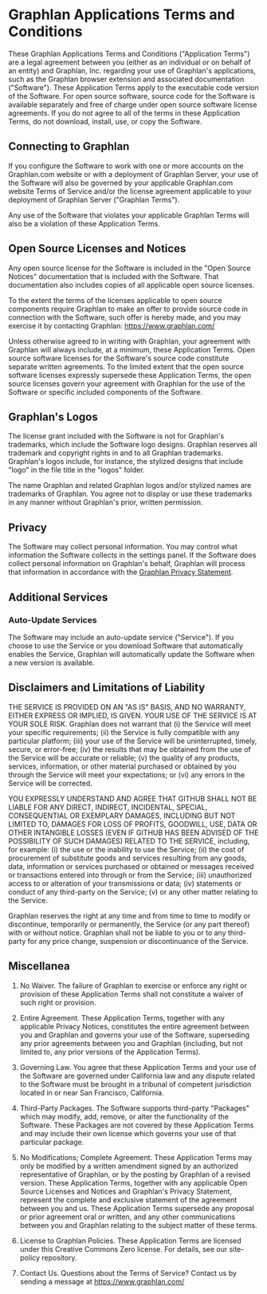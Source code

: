 # Graphlan Applications Terms and Conditions

These Graphlan Applications Terms and Conditions ("Application Terms") are a legal agreement between you (either as an individual or on behalf of an entity) and Graphlan, Inc. regarding your use of Graphlan's applications, such as the Graphlan browser extension and associated documentation ("Software"). These Application Terms apply to the executable code version of the Software. For open source software, source code for the Software is available separately and free of charge under open source software license agreements. If you do not agree to all of the terms in these Application Terms, do not download, install, use, or copy the Software.

## Connecting to Graphlan

If you configure the Software to work with one or more accounts on the Graphlan.com website or with a deployment of Graphlan Server, your use of the Software will also be governed by your applicable Graphlan.com website Terms of Service and/or the license agreement applicable to your deployment of Graphlan Server ("Graphlan Terms").

Any use of the Software that violates your applicable Graphlan Terms will also be a violation of these Application Terms.

## Open Source Licenses and Notices

Any open source license for the Software is included in the "Open Source Notices" documentation that is included with the Software. That documentation also includes copies of all applicable open source licenses.

To the extent the terms of the licenses applicable to open source components require Graphlan to make an offer to provide source code in connection with the Software, such offer is hereby made, and you may exercise it by contacting Graphlan: https://www.graphlan.com/

Unless otherwise agreed to in writing with Graphlan, your agreement with Graphlan will always include, at a minimum, these Application Terms. Open source software licenses for the Software's source code constitute separate written agreements. To the limited extent that the open source software licenses expressly supersede these Application Terms, the open source licenses govern your agreement with Graphlan for the use of the Software or specific included components of the Software.

## Graphlan's Logos

The license grant included with the Software is not for Graphlan's trademarks, which include the Software logo designs. Graphlan reserves all trademark and copyright rights in and to all Graphlan trademarks. Graphlan's logos include, for instance, the stylized designs that include "logo" in the file title in the "logos" folder.

The name Graphlan and related Graphlan logos and/or stylized names are trademarks of Graphlan. You agree not to display or use these trademarks in any manner without Graphlan's prior, written permission.

## Privacy

The Software may collect personal information. You may control what information the Software collects in the settings panel. If the Software does collect personal information on Graphlan's behalf, Graphlan will process that information in accordance with the [Graphlan Privacy Statement](https://github.com/graphlan/privacy-policy).

## Additional Services

### Auto-Update Services

The Software may include an auto-update service ("Service"). If you choose to use the Service or you download Software that automatically enables the Service, Graphlan will automatically update the Software when a new version is available.

## Disclaimers and Limitations of Liability

THE SERVICE IS PROVIDED ON AN "AS IS" BASIS, AND NO WARRANTY, EITHER EXPRESS OR IMPLIED, IS GIVEN. YOUR USE OF THE SERVICE IS AT YOUR SOLE RISK. Graphlan does not warrant that (i) the Service will meet your specific requirements; (ii) the Service is fully compatible with any particular platform; (iii) your use of the Service will be uninterrupted, timely, secure, or error-free; (iv) the results that may be obtained from the use of the Service will be accurate or reliable; (v) the quality of any products, services, information, or other material purchased or obtained by you through the Service will meet your expectations; or (vi) any errors in the Service will be corrected.

YOU EXPRESSLY UNDERSTAND AND AGREE THAT GITHUB SHALL NOT BE LIABLE FOR ANY DIRECT, INDIRECT, INCIDENTAL, SPECIAL, CONSEQUENTIAL OR EXEMPLARY DAMAGES, INCLUDING BUT NOT LIMITED TO, DAMAGES FOR LOSS OF PROFITS, GOODWILL, USE, DATA OR OTHER INTANGIBLE LOSSES (EVEN IF GITHUB HAS BEEN ADVISED OF THE POSSIBILITY OF SUCH DAMAGES) RELATED TO THE SERVICE, including, for example: (i) the use or the inability to use the Service; (ii) the cost of procurement of substitute goods and services resulting from any goods, data, information or services purchased or obtained or messages received or transactions entered into through or from the Service; (iii) unauthorized access to or alteration of your transmissions or data; (iv) statements or conduct of any third-party on the Service; (v) or any other matter relating to the Service.

Graphlan reserves the right at any time and from time to time to modify or discontinue, temporarily or permanently, the Service (or any part thereof) with or without notice. Graphlan shall not be liable to you or to any third-party for any price change, suspension or discontinuance of the Service.

## Miscellanea

1. No Waiver. The failure of Graphlan to exercise or enforce any right or provision of these Application Terms shall not constitute a waiver of such right or provision.

1. Entire Agreement. These Application Terms, together with any applicable Privacy Notices, constitutes the entire agreement between you and Graphlan and governs your use of the Software, superseding any prior agreements between you and Graphlan (including, but not limited to, any prior versions of the Application Terms).

1. Governing Law. You agree that these Application Terms and your use of the Software are governed under California law and any dispute related to the Software must be brought in a tribunal of competent jurisdiction located in or near San Francisco, California.

1. Third-Party Packages. The Software supports third-party "Packages" which may modify, add, remove, or alter the functionality of the Software. These Packages are not covered by these Application Terms and may include their own license which governs your use of that particular package.

1. No Modifications; Complete Agreement. These Application Terms may only be modified by a written amendment signed by an authorized representative of Graphlan, or by the posting by Graphlan of a revised version. These Application Terms, together with any applicable Open Source Licenses and Notices and Graphlan's Privacy Statement, represent the complete and exclusive statement of the agreement between you and us. These Application Terms supersede any proposal or prior agreement oral or written, and any other communications between you and Graphlan relating to the subject matter of these terms.

1. License to Graphlan Policies. These Application Terms are licensed under this Creative Commons Zero license. For details, see our site-policy repository.

1. Contact Us. Questions about the Terms of Service? Contact us by sending a message at https://www.graphlan.com/
